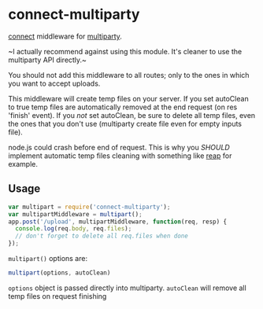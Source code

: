 # connect-multiparty

[connect](https://github.com/senchalabs/connect/) middleware for
[multiparty](https://github.com/andrewrk/node-multiparty/).

~I actually recommend against using this module. It's cleaner to use the
multiparty API directly.~

You should not add this middleware to all routes; only to the ones
in which you want to accept uploads. 

This middleware will create temp files on your server.
If you set autoClean to true temp files are  automatically removed at the
end request (on res 'finish' event).
If you *not* set autoClean, be sure to delete all temp files, even the ones
that you don't use (multiparty create file even for empty inputs file).

node.js could crash before end of request. This is why you *SHOULD* implement
automatic temp files cleaning with something like [reap](https://github.com/visionmedia/reap) for example.

## Usage

```js
var multipart = require('connect-multiparty');
var multipartMiddleware = multipart();
app.post('/upload', multipartMiddleware, function(req, resp) {
  console.log(req.body, req.files);
  // don't forget to delete all req.files when done
});
```

```multipart()``` options are:

```js
multipart(options, autoClean)
```

```options``` object is passed directly into multiparty.
```autoClean``` will remove all temp files on request finishing

